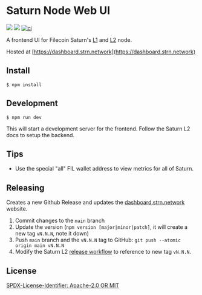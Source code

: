 # Saturn Node Web UI

[![](https://img.shields.io/badge/made%20by-Protocol%20Labs-blue.svg?style=flat-square)](https://protocol.ai/)
[![](https://img.shields.io/badge/project-Filecoin-blue.svg?style=flat-square)](https://filecoin.io/)
[![ci](https://github.com/filecoin-project/saturn-webui/actions/workflows/ci.yml/badge.svg)](https://github.com/filecoin-project/saturn-webui/actions/workflows/ci.yml)

A frontend UI for Filecoin Saturn's [L1](https://github.com/filecoin-saturn/L1-node) and [L2](https://github.com/filecoin-saturn/L2-node) node.

Hosted at [https://dashboard.strn.network](https://dashboard.strn.network)

## Install

```
$ npm install
```

## Development

```
$ npm run dev
```

This will start a development server for the frontend. Follow the Saturn L2 docs to setup the backend.

## Tips

* Use the special "all" FIL wallet address to view metrics for all of Saturn.

## Releasing

Creates a new Github Release and updates the [dashboard.strn.network](https://dashboard.strn.network) website.

1. Commit changes to the `main` branch
1. Update the version (`npm version [major|minor|patch]`, it will create a new tag `vN.N.N`, note it down)
1. Push `main` branch and the `vN.N.N` tag to GitHub: `git push --atomic origin main vN.N.N`
1. Modify the Saturn L2 [release workflow](https://github.com/filecoin-project/saturn-l2/blob/main/.github/workflows/release.yml) to reference to new tag `vN.N.N`.

## License

[SPDX-License-Identifier: Apache-2.0 OR MIT](LICENSE.md)
